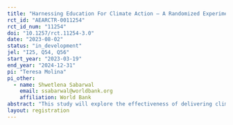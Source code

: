 ```yaml
---
title: "Harnessing Education For Climate Action – A Randomized Experiment in Bangladesh secondary schools"
rct_id: "AEARCTR-0011254"
rct_id_num: "11254"
doi: "10.1257/rct.11254-3.0"
date: "2023-08-02"
status: "in_development"
jel: "I25, Q54, Q56"
start_year: "2023-03-19"
end_year: "2024-12-31"
pi: "Teresa Molina"
pi_other:
  - name: Shwetlena Sabarwal
    email: ssabarwal@worldbank.org
    affiliation: World Bank
abstract: "This study will explore the effectiveness of delivering climate change education in schools, using a randomized controlled trial (RCT) in Bangladesh. The primary objective is to examine the impact of two information interventions on students' and teachers' climate change knowledge, attitudes, and willingness to take action against climate change. Another goal is to investigate whether enhanced climate change awareness leads to greater interest in and pursuit of STEM fields. "
layout: registration
---
```


